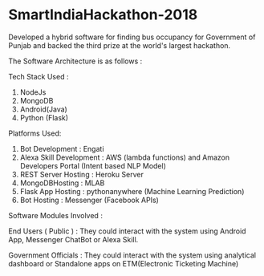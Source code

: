 # SmartIndiaHackathon-2018
Developed a hybrid software for finding bus occupancy for Government of Punjab and backed the third prize at the world's largest hackathon.



The Software Architecture is as follows :

Tech Stack Used :

1. NodeJs
2. MongoDB
3. Android(Java)
4. Python (Flask)

Platforms Used:

1. Bot Development : Engati
2. Alexa Skill Development : AWS (lambda functions) and Amazon Developers Portal (Intent based NLP Model)
3. REST Server Hosting : Heroku Server
4. MongoDBHosting : MLAB
5. Flask App Hosting : pythonanywhere (Machine Learning Prediction)
6. Bot Hosting : Messenger (Facebook APIs)

Software Modules Involved :

End Users ( Public ) : They could interact with the system using Android App, Messenger ChatBot or Alexa Skill. 

Government Officials : They could interact with the system using analytical dashboard or Standalone apps on ETM(Electronic Ticketing Machine)
